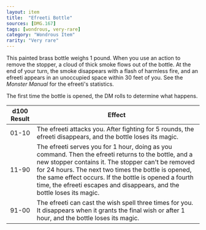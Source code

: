 ```yaml
---
layout: item
title:  "Efreeti Bottle"
sources: [DMG.167]
tags: [wondrous, very-rare]
category: "Wondrous Item"
rarity: "Very rare"
---
```


This painted brass bottle weighs 1 pound. When you use an action to remove the stopper, a cloud of thick smoke flows out of the bottle. At the end of your turn, the smoke disappears with a flash of harmless fire, and an efreeti appears in an unoccupied space within 30 feet of you. See the *Monster Manual* for the efreeti's statistics.

The first time the bottle is opened, the DM rolls to determine what happens.

d100 Result | Effect
:-:         | ---
01-10       | The efreeti attacks you. After fighting for 5 rounds, the efreeti disappears, and the bottle loses its magic.
11-90	    | The efreeti serves you for 1 hour, doing as you command. Then the efreeti returns to the bottle, and a new stopper contains it. The stopper can't be removed for 24 hours. The next two times the bottle is opened, the same effect occurs. If the bottle is opened a fourth time, the efreeti escapes and disappears, and the bottle loses its magic.
91-00	    | The efreeti can cast the wish spell three times for you. It disappears when it grants the final wish or after 1 hour, and the bottle loses its magic.
